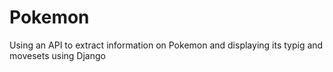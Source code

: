# Pokemon
 Using an API to extract information on Pokemon and displaying its typig and movesets using Django
